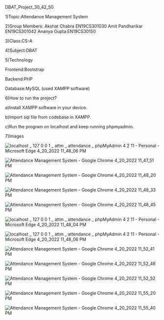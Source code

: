 DBAT_Project_30_42_50

1)Topic:Attendance Management System

2)Group Members:
              Akshat Chabra EN19CS301030
              Amit Pandharikar EN19CS301042
              Ananya Gupta:EN19CS30150
              
3)Class:CS-A

4)Subject:DBAT

5)Technology

Frontend:Bootstrap

Backend:PHP

Database:MySQL (used XAMPP software)

6)How to run the project?

 a)Install XAMPP software in your device.
 
 b)Import sql file from codebase in XAMPP.
 
 c)Run the program on localhost and keep running phpmyadmin.
 
 
7)Images

![localhost _ 127 0 0 1 _ attm _ attendance _ phpMyAdmin 4 2 11 - Personal - Microsoft​ Edge 4_20_2022 11_48_06 PM](https://user-images.githubusercontent.com/59620280/164296761-ff55edc7-0daa-470e-ba96-3f964825e572.png)

![Attendance Management System - Google Chrome 4_20_2022 11_47_51 PM](https://user-images.githubusercontent.com/59620280/164296892-cd5a03ff-4f18-46c2-8a96-39cad9849721.png)

![Attendance Management System - Google Chrome 4_20_2022 11_48_20 PM](https://user-images.githubusercontent.com/59620280/164296935-bd73da50-276f-48b0-b6ee-43d6ea417dc7.png)

![Attendance Management System - Google Chrome 4_20_2022 11_48_33 PM](https://user-images.githubusercontent.com/59620280/164296972-649a30af-4d25-4d01-9b4e-ea3f8aa38cd8.png)

![Attendance Management System - Google Chrome 4_20_2022 11_48_45 PM](https://user-images.githubusercontent.com/59620280/164297016-ce506185-b645-4ca1-9e92-319e704e0834.png)

![localhost _ 127 0 0 1 _ attm _ attendance _ phpMyAdmin 4 2 11 - Personal - Microsoft​ Edge 4_20_2022 11_48_04 PM](https://user-images.githubusercontent.com/59620280/164297047-fcd6ca98-6f0a-4fd9-a2f3-a7552f27ff8e.png)

![localhost _ 127 0 0 1 _ attm _ attendance _ phpMyAdmin 4 2 11 - Personal - Microsoft​ Edge 4_20_2022 11_48_06 PM](https://user-images.githubusercontent.com/59620280/164297076-ea4913b2-d4c9-4ff7-a44e-1647bac5c6f3.png)

![Attendance Management System - Google Chrome 4_20_2022 11_52_41 PM](https://user-images.githubusercontent.com/59620280/164297344-74402a06-4817-4979-8777-be770a6c711c.png)

![Attendance Management System - Google Chrome 4_20_2022 11_52_46 PM](https://user-images.githubusercontent.com/59620280/164297367-7d234368-f58e-41df-b4c3-359a980ed425.png)

![Attendance Management System - Google Chrome 4_20_2022 11_52_52 PM](https://user-images.githubusercontent.com/59620280/164297393-569e03b2-9629-4350-a895-34c2983e01d1.png)

![Attendance Management System - Google Chrome 4_20_2022 11_55_20 PM](https://user-images.githubusercontent.com/59620280/164297735-70ef8ec8-a842-4e23-b17c-860577986724.png)

![Attendance Management System - Google Chrome 4_20_2022 11_55_40 PM](https://user-images.githubusercontent.com/59620280/164297758-0e565254-c378-4776-a855-55469322eeaf.png)



